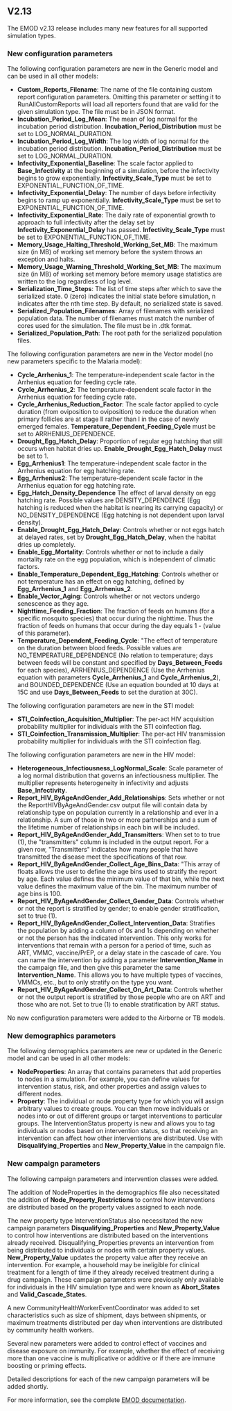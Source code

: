 ## V2.13

The EMOD v2.13 release includes many new features for all supported simulation types.

### New configuration parameters

The following configuration parameters are new in the Generic model and can be used in all other models:

+ **Custom_Reports_Filename**: The name of the file containing custom report configuration parameters. Omitting this parameter or setting it to RunAllCustomReports will load all reporters found that are valid for the given simulation type. The file must be in JSON format.
+ **Incubation_Period_Log_Mean**: The mean of log normal for the incubation period distribution. **Incubation_Period_Distribution** must be set to LOG_NORMAL_DURATION.
+ **Incubation_Period_Log_Width**: The log width of log normal for the incubation period distribution. **Incubation_Period_Distribution** must be set to LOG_NORMAL_DURATION.
+ **Infectivity_Exponential_Baseline**: The scale factor applied to **Base_Infectivity** at the beginning of a simulation, before the infectivity begins to grow exponentially. **Infectivity_Scale_Type** must be set to EXPONENTIAL_FUNCTION_OF_TIME.
+ **Infectivity_Exponential_Delay**: The number of days before infectivity begins to ramp up exponentially. **Infectivity_Scale_Type** must be set to EXPONENTIAL_FUNCTION_OF_TIME.
+ **Infectivity_Exponential_Rate**: The daily rate of exponential growth to approach to full infectivity after the delay set by **Infectivity_Exponential_Delay** has passed. **Infectivity_Scale_Type** must be set to EXPONENTIAL_FUNCTION_OF_TIME.
+ **Memory_Usage_Halting_Threshold_Working_Set_MB**: The maximum size (in MB) of working set memory before the system throws an exception and halts.
+ **Memory_Usage_Warning_Threshold_Working_Set_MB**: The maximum size (in MB) of working set memory before memory usage statistics are written to the log regardless of log level.
+ **Serialization_Time_Steps**: The list of time steps after which to save the serialized state. 0 (zero) indicates the initial state before simulation, n indicates after the nth time step. By default, no serialized state is saved.
+ **Serialized_Population_Filenames**: Array of filenames with serialized population data. The number of filenames must match the number of cores used for the simulation. The file must be in .dtk format.
+ **Serialized_Population_Path**: The root path for the serialized population files.

The following configuration parameters are new in the Vector model (no new parameters specific to the Malaria model):

+ **Cycle_Arrhenius_1**: The temperature-independent scale factor in the Arrhenius equation for feeding cycle rate.
+ **Cycle_Arrhenius_2**: The temperature-dependent scale factor in the Arrhenius equation for feeding cycle rate.
+ **Cycle_Arrhenius_Reduction_Factor**: The scale factor applied to cycle duration (from oviposition to oviposition) to reduce the duration when primary follicles are at stage II rather than I in the case of newly emerged females. **Temperature_Dependent_Feeding_Cycle** must be set to ARRHENIUS_DEPENDENCE.
+ **Drought_Egg_Hatch_Delay**: Proportion of regular egg hatching that still occurs when habitat dries up. **Enable_Drought_Egg_Hatch_Delay** must be set to 1.
+ **Egg_Arrhenius1**: The temperature-independent scale factor in the Arrhenius equation for egg hatching rate.
+ **Egg_Arrhenius2**: The temperature-dependent scale factor in the Arrhenius equation for egg hatching rate.
+ **Egg_Hatch_Density_Dependence** The effect of larval density on egg hatching rate. Possible values are DENSITY_DEPENDENCE (Egg hatching is reduced when the habitat is nearing its carrying capacity) or NO_DENSITY_DEPENDENCE (Egg hatching is not dependent upon larval density).
+ **Enable_Drought_Egg_Hatch_Delay**: Controls whether or not eggs hatch at delayed rates, set by **Drought_Egg_Hatch_Delay**, when the habitat dries up completely.
+ **Enable_Egg_Mortality**: Controls whether or not to include a daily mortality rate on the egg population, which is independent of climatic factors.
+ **Enable_Temperature_Dependent_Egg_Hatching**: Controls whether or not temperature has an effect on egg hatching, defined by **Egg_Arrhenius_1** and **Egg_Arrhenius_2**.
+ **Enable_Vector_Aging**: Controls whether or not vectors undergo senescence as they age.
+ **Nighttime_Feeding_Fraction**: The fraction of feeds on humans (for a specific mosquito species) that occur during the nighttime. Thus the fraction of feeds on humans that occur during the day equals 1 - (value of this parameter).
+ **Temperature_Dependent_Feeding_Cycle**: "The effect of temperature on the duration between blood feeds. Possible values are NO_TEMPERATURE_DEPENDENCE (No relation to temperature; days between feeds will be constant and specified by **Days_Between_Feeds** for each species), ARRHENIUS_DEPENDENCE (Use the Arrhenius equation with parameters **Cycle_Arrhenius_1** and **Cycle_Arrhenius_2**), and BOUNDED_DEPENDENCE (Use an equation bounded at 10 days at 15C and use **Days_Between_Feeds** to set the duration at 30C).

The following configuration parameters are new in the STI model:

+ **STI_Coinfection_Acquisition_Multiplier**: The per-act HIV acquisition probability multiplier for individuals with the STI coinfection flag.
+ **STI_Coinfection_Transmission_Multiplier**: The per-act HIV transmission probability multiplier for individuals with the STI coinfection flag.

The following configuration parameters are new in the HIV model:

+ **Heterogeneous_Infectiousness_LogNormal_Scale**: Scale parameter of a log normal distribution that governs an infectiousness multiplier. The multiplier represents heterogeneity in infectivity and adjusts **Base_Infectivity**.
+ **Report_HIV_ByAgeAndGender_Add_Relationships**: Sets whether or not the ReportHIVByAgeAndGender.csv output file will contain data by relationship type on population currently in a relationship and ever in a relationship.  A sum of those in two or more partnerships and a sum of the lifetime number of relationships in each bin will be included.
+ **Report_HIV_ByAgeAndGender_Add_Transmitters**: When set to to true (1), the "transmitters" column is included in the output report.  For a given row, "Transmitters" indicates how many people that have transmitted the disease meet the specifications of that row.
+ **Report_HIV_ByAgeAndGender_Collect_Age_Bins_Data**: "This array of floats allows the user to define the age bins used to stratify the report by age. Each value defines the minimum value of that bin, while the next value defines the maximum value of the bin. The maximum number of age bins is 100.
+ **Report_HIV_ByAgeAndGender_Collect_Gender_Data**: Controls whether or not the report is stratified by gender; to enable gender stratification, set to true (1).
+ **Report_HIV_ByAgeAndGender_Collect_Intervention_Data**: Stratifies the population by adding a column of 0s and 1s depending on whether or not the person has the indicated intervention. This only works for interventions that remain with a person for a period of time, such as ART, VMMC, vaccine/PrEP, or a delay state in the cascade of care. You can name the intervention by adding a parameter **Intervention_Name** in the campaign file, and then give this parameter the same **Intervention_Name**. This allows you to have multiple types of vaccines, VMMCs, etc., but to only stratify on the type you want.
+ **Report_HIV_ByAgeAndGender_Collect_On_Art_Data**: Controls whether or not the output report is stratified by those people who are on ART and those who are not. Set to true (1) to enable stratification by ART status.

No new configuration parameters were added to the Airborne or TB models.

### New demographics parameters

The following demographics parameters are new or updated in the Generic model and can be used in all other models:

+ **NodeProperties**: An array that contains parameters that add properties to nodes in a simulation. For example, you can define values for intervention status, risk, and other properties and assign values to different nodes.
+ **Property**: The individual or node property type for which you will assign arbitrary values to create groups. You can then move individuals or nodes into or out of different groups or target interventions to particular groups. The InterventionStatus property is new and allows you to tag individuals or nodes based on intervention status, so that receiving an intervention can affect how other interventions are distributed. Use with **Disqualifying_Properties** and **New_Property_Value** in the campaign file.

### New campaign parameters

The following campaign parameters and intervention classes were added.

The addition of NodeProperties in the demographics file also necessitated the addition of **Node_Property_Restrictions** to control how interventions are distributed based on the property values assigned to each node.

The new property type InterventionStatus also necessitated the new campaign parameters **Disqualifying_Properties** and **New_Property_Value** to control how interventions are distributed based on the interventions already received. Disqualifying_Properties prevents an intervention from being distributed to individuals or nodes with certain property values. **New_Property_Value** updates the property value after they receive an intervention. For example, a household may be ineligible for clinical treatment for a length of time if they already received treatment during a drug campaign. These campaign parameters were previously only available for individuals in the HIV simulation type and were known as **Abort_States** and **Valid_Cascade_States**.

A new CommunityHealthWorkerEventCoordinator was added to set characteristics such as size of shipment, days between shipments, or maximum treatments distributed per day when interventions are distributed by community health workers.

Several new parameters were added to control effect of vaccines and disease exposure on immunity. For example, whether the effect of receiving more than one vaccine is multiplicative or additive or if there are immune boosting or priming effects.

Detailed descriptions for each of the new campaign parameters will be added shortly.

For more information, see the complete [EMOD documentation](https://institutefordiseasemodeling.github.io/EMOD/index.html).
